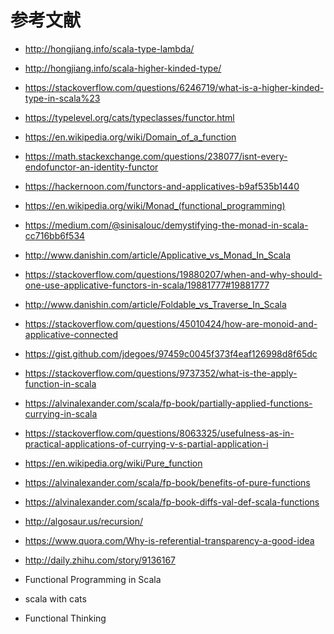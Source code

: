 # 参考文献

* http://hongjiang.info/scala-type-lambda/
* http://hongjiang.info/scala-higher-kinded-type/
* https://stackoverflow.com/questions/6246719/what-is-a-higher-kinded-type-in-scala%23
* https://typelevel.org/cats/typeclasses/functor.html
* https://en.wikipedia.org/wiki/Domain_of_a_function
* https://math.stackexchange.com/questions/238077/isnt-every-endofunctor-an-identity-functor
* https://hackernoon.com/functors-and-applicatives-b9af535b1440
* https://en.wikipedia.org/wiki/Monad_(functional_programming)
* https://medium.com/@sinisalouc/demystifying-the-monad-in-scala-cc716bb6f534
* http://www.danishin.com/article/Applicative_vs_Monad_In_Scala
* https://stackoverflow.com/questions/19880207/when-and-why-should-one-use-applicative-functors-in-scala/19881777#19881777
* http://www.danishin.com/article/Foldable_vs_Traverse_In_Scala
* https://stackoverflow.com/questions/45010424/how-are-monoid-and-applicative-connected
* https://gist.github.com/jdegoes/97459c0045f373f4eaf126998d8f65dc
* https://stackoverflow.com/questions/9737352/what-is-the-apply-function-in-scala
* https://alvinalexander.com/scala/fp-book/partially-applied-functions-currying-in-scala
* https://stackoverflow.com/questions/8063325/usefulness-as-in-practical-applications-of-currying-v-s-partial-application-i
* https://en.wikipedia.org/wiki/Pure_function
* https://alvinalexander.com/scala/fp-book/benefits-of-pure-functions
* https://alvinalexander.com/scala/fp-book-diffs-val-def-scala-functions
* http://algosaur.us/recursion/
* https://www.quora.com/Why-is-referential-transparency-a-good-idea
* http://daily.zhihu.com/story/9136167

* Functional Programming in Scala
* scala with cats
* Functional Thinking
